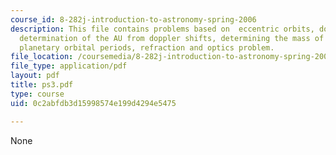 ```yaml
---
course_id: 8-282j-introduction-to-astronomy-spring-2006
description: This file contains problems based on  eccentric orbits, doppler effect,
  determination of the AU from doppler shifts, determining the mass of a neutron star,
  planetary orbital periods, refraction and optics problem.
file_location: /coursemedia/8-282j-introduction-to-astronomy-spring-2006/0c2abfdb3d15998574e199d4294e5475_ps3.pdf
file_type: application/pdf
layout: pdf
title: ps3.pdf
type: course
uid: 0c2abfdb3d15998574e199d4294e5475

---
```

None